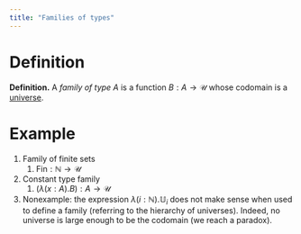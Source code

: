 ```yaml
---
title: "Families of types"
---
```


# Definition
**Definition.** A *family of type* $A$ is a function $B:A\to\mathcal{U}$ whose codomain is a [universe](<notes/ntpy/Definitions/Logic/Type theory/Universes.md>).

# Example
1. Family of finite sets
	1. $\text{Fin}:\mathbb{N}\to\mathcal{U}$
2. Constant type family
	1. $(\lambda(x:A).B):A\to\mathcal{U}$
3. Nonexample: the expression $\lambda(i:\mathbb{N}).\mathbb{U}_i$ does not make sense when used to define a family (referring to the hierarchy of universes). Indeed, no universe is large enough to be the codomain (we reach a paradox).
